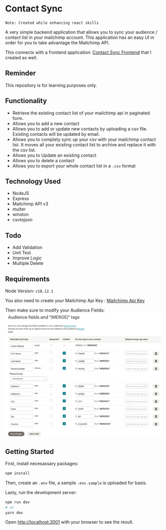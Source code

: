 
# Contact Sync
`Note: Created while enhancing react skills`

A very simple backend application that allows you to sync your audience / contact list in your mailchimp account.
This application has an easy UI in order for you to take advantage the Mailchimp API.

This connects with a frontend application:  [Contact Sync Frontend](https://github.com/diontristen/contact-sync-fe) that I created as well.

## Reminder

This repository is for learning purposes only.

## Functionality
- Retrieve the existing contact list of your mailchimp api in paginated form.
- Allows you to add a new contact
- Allows you to add or update new contacts by uploading a csv file. Existing contacts will be updated by email.
- Allows you to complety sync up your csv with your mailchimp contact list. It moves all your existing contact list to archive and replace it with the csv list.
- Allows you to Update an existing contact
- Allows you to delete a contact
- Allows you to export your whole contact list in a `.csv` format


## Technology Used
 - NodeJS
 - Express
 - Mailchimp API v3
 - multer
 - winston
 - csvtojson


## Todo
 - Add Validation
 - Unit Test
 - Improve Logic
 - Multiple Delete
 

## Requirements

Node Version: `v18.12.1`

You also need to create your Mailchimp Api Key : [Mailchimp Api Key](https://us21.admin.mailchimp.com/account/api/)

Then make sure to modify your Audience Fields:
![Screenshot](audience_field.png)



## Getting Started

First, install necesassary packages:
```bash
npm install
```

Then, create an `.env` file, a sample `.env.sample` is uploaded for basis.

Lasty, run the development server:

```bash
npm run dev
# or
yarn dev
```

Open [http://localhost:3001](http://localhost:3001) with your browser to see the result.
